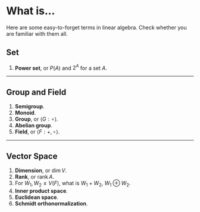 # What is...

Here are some easy-to-forget terms in linear algebra. Check whether you are familiar with them all.

## Set

1. **Power set**, or $P(A)$ and $2^A$ for a set $A$.

---

## Group and Field

1. **Semigroup**.
2. **Monoid**.
3. **Group**, or $\langle G:\circ\rangle$.
4. **Abelian group**.
5. **Field**, or $\langle F:+, \circ\rangle$.

---

## Vector Space

1. **Dimension**, or $\dim V$.
2. **Rank**, or $\operatorname{rank} A$.
3. For $W_1, W_2\leq V(F)$, what is $W_1+W_2$, $W_1\oplus W_2$.
4. **Inner product space**.
5. **Euclidean space**.
6. **Schmidt orthonormalization**.